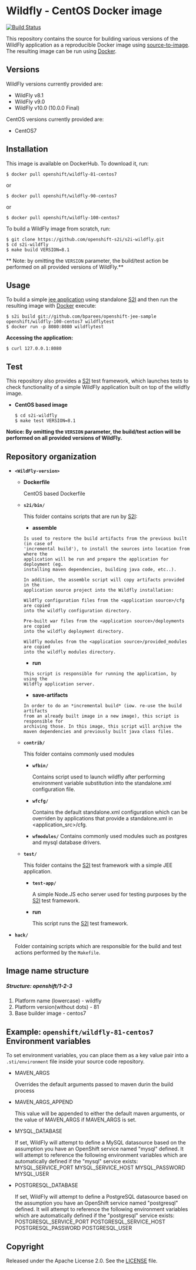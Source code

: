 Wildfly - CentOS Docker image
========================================

[![Build Status](https://travis-ci.org/openshift-s2i/s2i-wildfly.svg?branch=master)](https://travis-ci.org/openshift-s2i/s2i-wildfly)

This repository contains the source for building various versions of
the WildFly application as a reproducible Docker image using
[source-to-image](https://github.com/openshift/source-to-image).
The resulting image can be run using [Docker](http://docker.io).

Versions
---------------
WildFly versions currently provided are:
* WildFly v8.1
* WildFly v9.0
* WildFly v10.0 (10.0.0 Final)

CentOS versions currently provided are:
* CentOS7


Installation
---------------

This image is available on DockerHub.  To download it, run:

```
$ docker pull openshift/wildfly-81-centos7
```

or

```
$ docker pull openshift/wildfly-90-centos7
```

or

```
$ docker pull openshift/wildfly-100-centos7
```

To build a WildFly image from scratch, run:

```
$ git clone https://github.com/openshift-s2i/s2i-wildfly.git
$ cd s2i-wildfly
$ make build VERSION=8.1
```

** Note: by omitting the `VERSION` parameter, the build/test action be performed
on all provided versions of WildFly.**

Usage
---------------------
To build a simple [jee application](https://github.com/bparees/openshift-jee-sample)
using standalone [S2I](https://github.com/openshift/source-to-image) and then run the
resulting image with [Docker](http://docker.io) execute:

```
$ s2i build git://github.com/bparees/openshift-jee-sample openshift/wildfly-100-centos7 wildflytest
$ docker run -p 8080:8080 wildflytest
```

**Accessing the application:**
```
$ curl 127.0.0.1:8080
```

Test
---------------------
This repository also provides a [S2I](https://github.com/openshift/source-to-image) test framework,
which launches tests to check functionality of a simple WildFly application built on top of the wildfly image.

*  **CentOS based image**

    ```
    $ cd s2i-wildfly
    $ make test VERSION=8.1
    ```

**Notice: By omitting the `VERSION` parameter, the build/test action will be performed
on all provided versions of WildFly.**


Repository organization
------------------------
* **`<WildFly-version>`**

    * **Dockerfile**

        CentOS based Dockerfile

    * **`s2i/bin/`**

        This folder contains scripts that are run by [S2I](https://github.com/openshift/source-to-image):

        *   **assemble**

          Is used to restore the build artifacts from the previous built (in case of
          'incremental build'), to install the sources into location from where the
          application will be run and prepare the application for deployment (eg.
          installing maven dependencies, building java code, etc..).

          In addition, the assemble script will copy artifacts provided in the
          application source project into the Wildfly installation:

          Wildfly configuration files from the <application source>/cfg are copied
          into the wildfly configuration directory.

          Pre-built war files from the <application source>/deployments are copied
          into the wildfly deployment directory.

          Wildfly modules from the <application source>/provided_modules are copied
          into the wildfly modules directory.


        *   **run**

          This script is responsible for running the application, by using the
          Wildfly application server.

        *   **save-artifacts**

          In order to do an *incremental build* (iow. re-use the build artifacts
          from an already built image in a new image), this script is responsible for
          archiving those. In this image, this script will archive the
          maven dependencies and previously built java class files.

    * **`contrib/`**

        This folder contains commonly used modules

        * **`wfbin/`**

            Contains script used to launch wildfly after performing environment variable
            substitution into the standalone.xml configuration file.

        * **`wfcfg/`**

            Contains the default standalone.xml configuration which can be overriden by applications
            that provide a standalone.xml in <application_src>/cfg.

        * **`wfmodules/`**
            Contains commonly used modules such as postgres and mysql database drivers.

    * **`test/`**

        This folder contains the [S2I](https://github.com/openshift/source-to-image)
        test framework with a simple JEE application.

        * **`test-app/`**

            A simple Node.JS echo server used for testing purposes by the [S2I](https://github.com/openshift/source-to-image) test framework.

        * **run**

            This script runs the [S2I](https://github.com/openshift/source-to-image) test framework.

* **`hack/`**

    Folder containing scripts which are responsible for the build and test actions performed by the `Makefile`.


Image name structure
------------------------
##### Structure: openshift/1-2-3

1. Platform name (lowercase) - wildfly
2. Platform version(without dots) - 81
3. Base builder image - centos7

Example: `openshift/wildfly-81-centos7`
Environment variables
---------------------
To set environment variables, you can place them as a key value pair into a `.sti/environment`
file inside your source code repository.

* MAVEN_ARGS

    Overrides the default arguments passed to maven durin the build process

* MAVEN_ARGS_APPEND

    This value will be appended to either the default maven arguments, or the value of MAVEN_ARGS if MAVEN_ARGS is set.

* MYSQL_DATABASE

    If set, WildFly will attempt to define a MySQL datasource based on the assumption you have an OpenShift service named "mysql" defined.
    It will attempt to reference the following environment variables which are automatically defined if the "mysql" service exists:
    MYSQL_SERVICE_PORT
    MYSQL_SERVICE_HOST
    MYSQL_PASSWORD
    MYSQL_USER

* POSTGRESQL_DATABASE

    If set, WildFly will attempt to define a PostgreSQL datasource based on the assumption you have an OpenShift service named "postgresql" defined.
    It will attempt to reference the following environment variables which are automatically defined if the "postgresql" service exists:
    POSTGRESQL_SERVICE_PORT
    POSTGRESQL_SERVICE_HOST
    POSTGRESQL_PASSWORD
    POSTGRESQL_USER


Copyright
--------------------

Released under the Apache License 2.0. See the [LICENSE](LICENSE) file.
